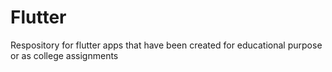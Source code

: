 # Flutter
Respository for flutter apps that have been created for educational purpose or as college assignments
